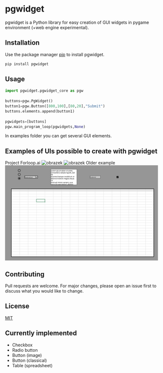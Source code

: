 # pgwidget

pgwidget is a Python library for easy creation of GUI widgets in pygame environment (+web engine experimental).

## Installation

Use the package manager [pip](https://pip.pypa.io/en/stable/) to install pgwidget.

```bash
pip install pgwidget
```

## Usage

```python
import pgwidget.pgwidget_core as pgw

buttons=pgw.PgWidget()
button1=pgw.Button([800,100],[80,20],"Submit")
buttons.elements.append(button1)

pgwidgets=[buttons]
pgw.main_program_loop(pgwidgets,None)
```

In examples folder you can get several GUI elements.
## Examples of UIs possible to create with pgwidget
Project Forloop.ai
![obrazek](https://github.com/DovaX/pgwidget/assets/29150831/789131c7-8789-4e09-841c-79250c209dc2)
![obrazek](https://github.com/DovaX/pgwidget/assets/29150831/6d7a9239-a31f-44c6-b1d9-caa56a21f55e)
Older example
![alt text](https://github.com/dovax/pgwidget/blob/main/example1.png?raw=true)

## Contributing
Pull requests are welcome. For major changes, please open an issue first to discuss what you would like to change.

## License
[MIT](https://choosealicense.com/licenses/mit/)

## Currently implemented

* Checkbox
* Radio button
* Button (image)
* Button (classical)
* Table (spreadsheet)

